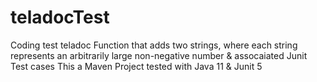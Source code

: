 # teladocTest
Coding test teladoc
Function that adds two strings, where each string represents an arbitrarily large non-negative number & assocaiated Junit Test cases
This a Maven Project tested with Java 11 & Junit 5
